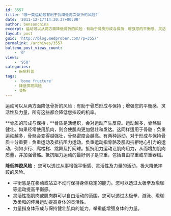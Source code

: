 ```yaml
---
id: 3557
title: '哪一类运动最有利于我降低再次骨折的风险?'
date: '2011-12-17T14:30:37+00:00'
author: bensonchina
excerpt: 运动可以从两方面降低骨折的风险﹕有助于骨质形成与保持﹔增强您的平衡感、灵活性及力量，所有这些都会降低您摔跤的机率。
layout: post
guid: 'http://blog.medprober.com/?p=3557'
permalink: /archives/3557
bulteno_post_views_count:
    - '0'
views:
    - '950'
categories:
    - 疾病科普
tags:
    - 'bone fructure'
    - 降低摔跤风险
    - 骨折
---
```


运动可以从两方面降低骨折的风险﹕有助于骨质形成与保持﹔增强您的平衡感、灵活性及力量，所有这些都会降低您摔跤的机率。

**骨质的形成与保持﹕**骨质是活组织，会对运动产生反应。运动越多，骨骼越健壮。如果经常使用肌肉，则会使肌肉更加健壮和发达。这同样适用于骨骼﹕负重运动越多，骨骼会变得越强壮，骨骼密度会越高。有两种运动，对于形成与保持骨质十分重要﹕负重运动及抵抗阻力运动。负重运动指骨骼及肌肉抗拒地心引力​​的运动，例如步行、爬楼梯、跳舞及打网球。抵抗阻力运动让肌肉用力，从而增加肌肉质量，并加强骨骼。抵抗阻力运动的最好例子是举重，包括自由举重或举重器械。

**降低摔跤风险﹕** 您可以透过从事增强平衡感、灵活性及力量的活动，极大降低摔跤的风险。

- 平衡感是在移动或站立不动时保持身体稳定的能力。您可以透过太极拳及瑜珈等运动提高平衡感。
- 灵活性指肌肉或肌肉群可以自由活动的范围。您可以透过太极拳、游泳、瑜珈及柔和的伸展运动提高身体的灵活性。
- 力量指身体形成与保持健壮肌肉的能力。举重能增强身体的力量。